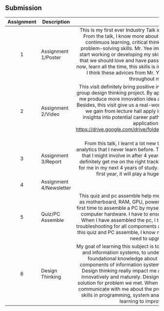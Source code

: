 ## Submission
| Assignment | Description  | Reflection |
| :-----: |  ------ | :-----: | 
| 1 | Assignment 1/Poster |This is my first ever Industry Talk in UTM. This talk is provided by clarity techwork. From the talk, I know more about skills required to success in each role such as contimuos learning, critical thinking, attention to detail, collaboration and also problem-solving skills. Mr. Yee imppressed me a lot. He let me know that I should start working or developing my skills from now, not after graduated. He emphasise that we should love and have passion in what we are doing. Be a self-learner from now, learn all the time, this skills is important for those who wish to progress furthest. I think these advices from Mr. Yee will definitely help and give me motivation throughout my 4 years journey in UTM.  | 
| 2 | Assignment 2/Video |This visit definitely bring positive impact to me. This visit give me inspiration for my group design thinking project. By apllying real-world insights to my coursework, it let me produce more innovation idea and enhance my project quality in the meantime. Besides, this visit give us a real-world scenarios that let us know how the knowledge we gain from lecture hall apply in an industry. This visit also gives us valuable insighta into potential career paths. This can make us discover specific areas of application that align to our interest. <br> https://drive.google.com/drive/folders/1Dq5C8PDExWydHJ8A3ihGCFXFyW6USKns?usp=sharing| 
| 3 | Assignment 3/Report |From this talk, I learnt a lot new things that related to system development and analytics that I never learn before. This talk gives me a view of the career opportunity that I might involve in after 4 years of study in UTM. The tips given by Ms.Qistina definitely get me on the right track towards my goal, it will definitely be very useful for me in my next 4 years of study. I feel grateful to attend this talk when I am in my first year, it will play a huge role to impact me to be a better student. | 
| 4 | Assignment 4/Newsletter | Reflection 4 <br>|
| 5 | Quiz/PC Assemble |This quiz and pc assemble help me to understand components of a computer such as motherboard, RAM, GPU, power supply unit, cooling system and so on. This is a first time to assemble a PC by myself. I gain a lot of knowledge and experience about computer hardware. I have to ensure all the cables is connecting to the right port. When I have assembled the pc, I try to start up it, but it failed at the first time. I do troubleshooting for all components and cables to ensure the connection is tight. After this quiz and PC assemble, I know more about my PC, so there will be no problem if I need to upgrade any components in it. |
| 6 | Design Thinking  |My goal of learning this subject is to acquire a thorough understanding of technology and information systems, to understand how can it apply in real-life. Now I have foundational knowledge about it this subject, it makes me understand basic components of information system viz computer hardware, software and network. Design thinking really impact me a lot, it encourages me to think more creatively, innovatively and maturely. Design thinking allows me to create and provide some solution for problem we met. When I provide any solution, my teammates will always communicate with me about the pros and cons of my solution. I plan to enhance my skills in programming, system analysis and database management by continuous learning to improve my potential in the industry.|
